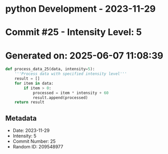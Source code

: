 ﻿# python Development - 2023-11-29
# Commit #25 - Intensity Level: 5
# Generated on: 2025-06-07 11:08:39
```python
def process_data_25(data, intensity=5):
    '''Process data with specified intensity level'''
    result = []
    for item in data:
        if item > 0:
            processed = item * intensity + 60
            result.append(processed)
    return result
```
## Metadata
- Date: 2023-11-29
- Intensity: 5
- Commit Number: 25
- Random ID: 209548977
